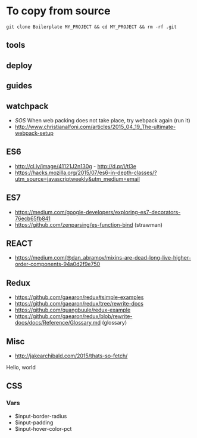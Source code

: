 # To copy from source
`git clone Boilerplate MY_PROJECT && cd MY_PROJECT && rm -rf .git`


## tools

## deploy

## guides

## watchpack
- *SOS* When web packing does not take place, try webpack again (run it)
- http://www.christianalfoni.com/articles/2015_04_19_The-ultimate-webpack-setup

## ES6
- http://cl.ly/image/41121J2n130g - http://d.pr/i/tl3e
- https://hacks.mozilla.org/2015/07/es6-in-depth-classes/?utm_source=javascriptweekly&utm_medium=email

## ES7
- https://medium.com/google-developers/exploring-es7-decorators-76ecb65fb841
- https://github.com/zenparsing/es-function-bind (strawman)

## REACT
- https://medium.com/@dan_abramov/mixins-are-dead-long-live-higher-order-components-94a0d2f9e750

## Redux
- https://github.com/gaearon/redux#simple-examples
- https://github.com/gaearon/redux/tree/rewrite-docs
- https://github.com/quangbuule/redux-example
- https://github.com/gaearon/redux/blob/rewrite-docs/docs/Reference/Glossary.md (glossary)

## Misc
- http://jakearchibald.com/2015/thats-so-fetch/

Hello, world

## CSS

### Vars

* $input-border-radius
* $input-padding
* $input-hover-color-pct
